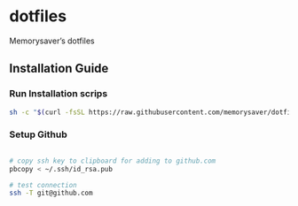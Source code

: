 # dotfiles
Memorysaver’s dotfiles

## Installation Guide
### Run Installation scrips

```bash
sh -c "$(curl -fsSL https://raw.githubusercontent.com/memorysaver/dotfiles/main/install.sh)"
```

### Setup Github

```bash

# copy ssh key to clipboard for adding to github.com
pbcopy < ~/.ssh/id_rsa.pub

# test connection
ssh -T git@github.com
```
